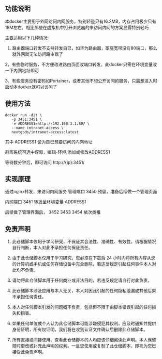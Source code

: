 ## 功能说明

本docker主要用于外网访问内网服务，特别轻量只有16.2MB，内存占用极少只有18M左右，相比那些在虚拟机中打开浏览器的来访问内网的方案显得特别轻巧

主要适用以下几种情况:

1. 路由器端口转发不支持转发自已，如华为路由器，家庭宽带没有80端口，那么就外网就无法访问路由器了

2，有些临时服务，不方便改进路由页面改端口转发，此docker只需在环境变量改一下内网地址即可

3，有些服务没有密码如Portainer，或者其他不想公开访问的服务，只需想进入时启动本docker就可以访问了

## 使用方法
 ```
 docker run -dit \
	-p 3451:3451 \
	-e ADDRESS1=http://192.168.3.1:80/ \
	--name intranet-access \
	nextgods/intranet-access:latest
```

其中 ADDRESS1 设为自已想要访问的内网地址

群晖系统可选中容器，编辑-环境,添加或修改ADDRESS1

等待数分钟后，即可访问 http://{ip}:3451/


## 实现原理

通过nginx转发，来访问内网服务
管理端口  3450  预留，准备后续做一个管理页面

内网端口  3451  转发至环境变量 ADDRESS1

后续做了管理界面后， 3452 3453 3454 依次类推



## 免责声明

1. 此仓储脚本仅用于学习研究，不保证其合法性、准确性、有效性，请根据情况自行判断，本人对此不承担任何保证责任。

2. 由于此仓储脚本仅用于学习研究，您必须在下载后 24 小时内将所有内容从您的计算机或手机或任何存储设备中完全删除，若违反规定引起任何事件本人对此均不负责。

3. 请勿将此仓储脚本用于任何商业或非法目的，若违反规定请自行对此负责。

4. 此仓储脚本涉及应用与本人无关，本人对因此引起的任何隐私泄漏或其他后果不承担任何责任。

5. 本人对任何脚本引发的问题概不负责，包括但不限于由脚本错误引起的任何损失和损害。

6. 如果任何单位或个人认为此仓储脚本可能涉嫌侵犯其权利，应及时通知并提供身份证明，所有权证明，我们将在收到认证文件确认后删除此仓储脚本。

7. 所有直接或间接使用、查看此仓储脚本的人均应该仔细阅读此声明。本人保留随时更改或补充此声明的权利。一旦您使用或复制了此仓储脚本，即视为您已接受此免责声明。



